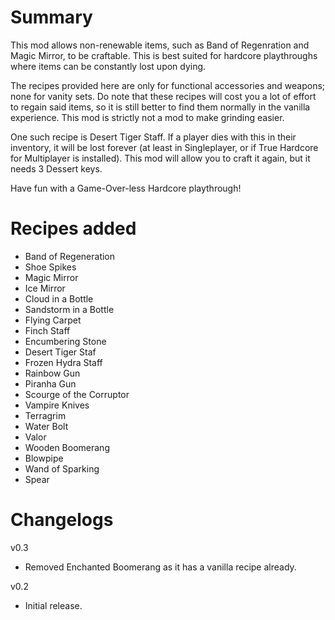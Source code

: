 # Summary

This mod allows non-renewable items, such as Band of Regenration and Magic Mirror, to be craftable. This is best suited for hardcore playthroughs where items can be constantly lost upon dying.

The recipes provided here are only for functional accessories and weapons; none for vanity sets. Do note that these recipes will cost you a lot of effort to regain said items, so it is still better to find them normally in the vanilla experience. This mod is strictly not a mod to make grinding easier.

One such recipe is Desert Tiger Staff. If a player dies with this in their inventory, it will be lost forever (at least in Singleplayer, or if True Hardcore for Multiplayer is installed). This mod will allow you to craft it again, but it needs 3 Dessert keys.

Have fun with a Game-Over-less Hardcore playthrough!

# Recipes added

- Band of Regeneration
- Shoe Spikes
- Magic Mirror
- Ice Mirror
- Cloud in a Bottle
- Sandstorm in a Bottle
- Flying Carpet
- Finch Staff
- Encumbering Stone
- Desert Tiger Staf
- Frozen Hydra Staff
- Rainbow Gun
- Piranha Gun
- Scourge of the Corruptor
- Vampire Knives
- Terragrim
- Water Bolt
- Valor
- Wooden Boomerang
- Blowpipe
- Wand of Sparking
- Spear

# Changelogs

v0.3
- Removed Enchanted Boomerang as it has a vanilla recipe already.

v0.2
- Initial release.